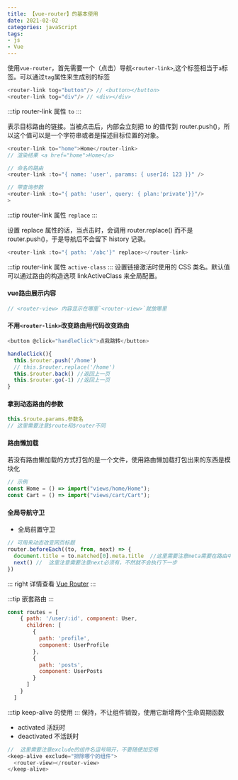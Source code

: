 ```yaml
---
title: 【vue-router】的基本使用
date: 2021-02-02
categories: javaScript
tags:
- js
- Vue
---
```


使用`vue-router`，首先需要一个（点击）导航`<router-link>`,这个标签相当于`a`标签。可以通过`tag`属性来生成别的标签
```js
<router-link tog="button"/> // <button></button>
<router-link tog="div"/> // <div></div>
```
:::tip
router-link 属性 `to`
:::

表示目标路由的链接。当被点击后，内部会立刻把 to 的值传到 router.push()，所以这个值可以是一个字符串或者是描述目标位置的对象。
```js
<router-link to="home">Home</router-link> 
// 渲染结果 <a href="home">Home</a>

// 命名的路由
<router-link :to="{ name: 'user', params: { userId: 123 }}" />

// 带查询参数
<router-link :to="{ path: 'user', query: { plan:'private'}}"/>
>
```
:::tip
router-link 属性 `replace`
:::

设置 replace 属性的话，当点击时，会调用 router.replace() 而不是 router.push()，于是导航后不会留下 history 记录。

```js
<router-link :to="{ path: '/abc'}" replace></router-link>
```
:::tip
router-link 属性 `active-class`
:::
设置链接激活时使用的 CSS 类名。默认值可以通过路由的构造选项 linkActiveClass 来全局配置。

#### vue路由展示内容
```js
// <router-view> 内容显示在哪里`<router-view>`就放哪里
```
#### 不用`<router-link>`改变路由用代码改变路由
```js
<button @click="handleClick">点我跳转</button>

handleClick(){
  this.$router.push('/home')
  // this.$router.replace('/home')
  this.$router.back() //返回上一页
  this.$router.go(-1) //返回上一页
}
```
#### 拿到动态路由的参数
```js
this.$route.params.参数名
// 这里需要注意$route和$router不同
```
#### 路由懒加载

若没有路由懒加载的方式打包的是一个文件，使用路由懒加载打包出来的东西是模块化
```js
// 示例
const Home = () => import("views/home/Home");
const Cart = () => import("views/cart/Cart");
```
#### 全局导航守卫
- 全局前置守卫
```js
// 可用来动态改变网页标题
router.beforeEach((to, from, next) => {
  document.title = to.matched[0].meta.title  //这里需要注意meta需要在路由中配置
  next() //  这里注意需要注意next必须有，不然就不会执行下一步
})
```
::: right
 详情查看 [Vue Router](https://router.vuejs.org/zh/guide/advanced/navigation-guards.html)
:::

:::tip
嵌套路由
:::
```js
const routes = [
    { path: '/user/:id', component: User,
      children: [
        {
          path: 'profile',
          component: UserProfile
        },
        {
          path: 'posts',
          component: UserPosts
        }
      ]
    }
  ]
```
:::tip
keep-alive 的使用
:::
保持，不让组件销毁，使用它新增两个生命周期函数
- activated 活跃时
- deactivated 不活跃时
```js
//  这里需要注意exclude的组件名逗号隔开，不要随便加空格
<keep-alive exclude="排除哪个的组件"> 
  <router-view></router-view>
</keep-alive>
```